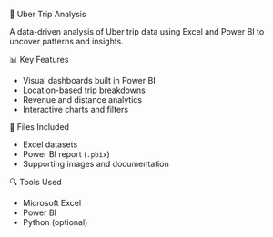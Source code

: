  🚗 Uber Trip Analysis

A data-driven analysis of Uber trip data using Excel and Power BI to uncover patterns and insights.

 📊 Key Features
- Visual dashboards built in Power BI
- Location-based trip breakdowns
- Revenue and distance analytics
- Interactive charts and filters

 📁 Files Included
- Excel datasets
- Power BI report (`.pbix`)
- Supporting images and documentation

 🔍 Tools Used
- Microsoft Excel
- Power BI
- Python (optional)

